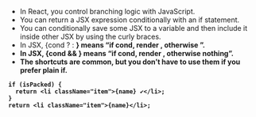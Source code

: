 - In React, you control branching logic with JavaScript.
- You can return a JSX expression conditionally with an if statement.
- You can conditionally save some JSX to a variable and then include it inside other JSX by using the curly braces.
- In JSX, {cond ? <A /> : <B />} means “if cond, render <A />, otherwise <B />”.
- In JSX, {cond && <A />} means “if cond, render <A />, otherwise nothing”.
- The shortcuts are common, but you don’t have to use them if you prefer plain if.

```
if (isPacked) {
  return <li className="item">{name} ✔</li>;
}
return <li className="item">{name}</li>;
```